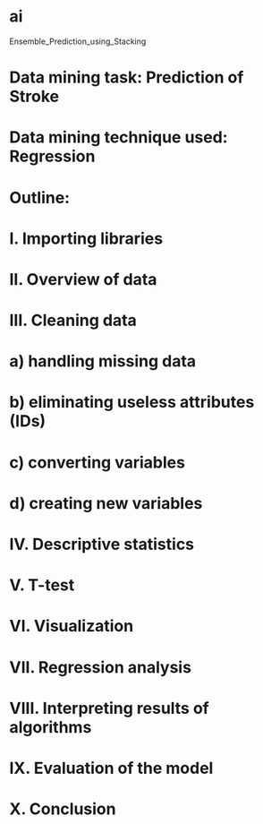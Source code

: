 # ai

Ensemble_Prediction_using_Stacking
# Data mining task: Prediction of Stroke
# Data mining technique used: Regression

# Outline:
# I. Importing libraries
# II. Overview of data
# III. Cleaning data
# a) handling missing data
# b) eliminating useless attributes (IDs)
# c) converting variables
# d) creating new variables 
# IV. Descriptive statistics
# V. T-test
# VI. Visualization
# VII. Regression analysis
# VIII. Interpreting results of algorithms
# IX. Evaluation of the model
# X. Conclusion
